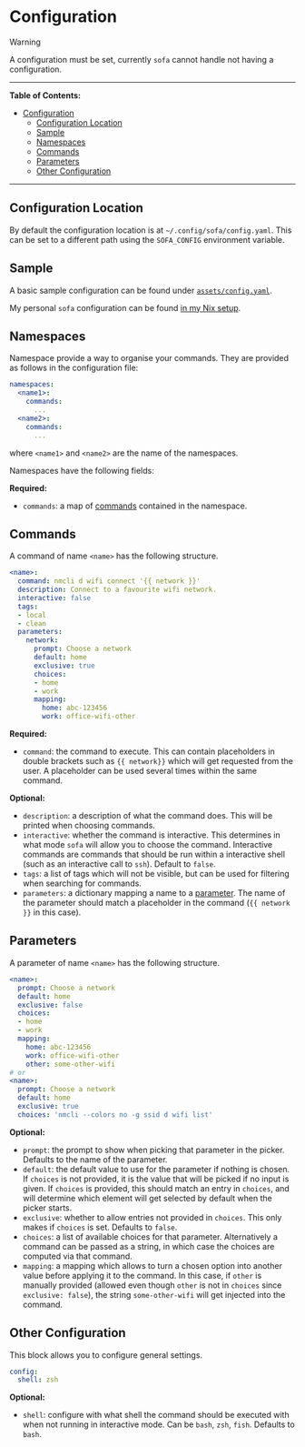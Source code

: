# Configuration

> [!WARNING]
> A configuration must be set, currently `sofa` cannot handle not having a configuration.

---

**Table of Contents:**

<!--toc:start-->
- [Configuration](#configuration)
  - [Configuration Location](#configuration-location)
  - [Sample](#sample)
  - [Namespaces](#namespaces)
  - [Commands](#commands)
  - [Parameters](#parameters)
  - [Other Configuration](#other-configuration)
<!--toc:end-->

---

## Configuration Location

By default the configuration location is at `~/.config/sofa/config.yaml`. This can be set to a
different path using the `SOFA_CONFIG` environment variable.

## Sample

A basic sample configuration can be found under [`assets/config.yaml`](../assets/config.yaml).

My personal `sofa` configuration can be found
[in my Nix setup](https://github.com/f4z3r/nix/blob/master/home/files/sofa.yaml).

## Namespaces

Namespace provide a way to organise your commands. They are provided as follows in the configuration
file:

```yaml
namespaces:
  <name1>:
    commands:
      ...
  <name2>:
    commands:
      ...
```

where `<name1>` and `<name2>` are the name of the namespaces.

Namespaces have the following fields:

**Required:**
- `commands`: a map of [commands](#commands) contained in the namespace.

## Commands

A command of name `<name>` has the following structure.

```yaml
<name>:
  command: nmcli d wifi connect '{{ network }}'
  description: Connect to a favourite wifi network.
  interactive: false
  tags:
  - local
  - clean
  parameters:
    network:
      prompt: Choose a network
      default: home
      exclusive: true
      choices:
      - home
      - work
      mapping:
        home: abc-123456
        work: office-wifi-other
```

**Required:**
- `command`: the command to execute. This can contain placeholders in double brackets such as
  `{{ network}}` which will get requested from the user. A placeholder can be used several times
  within the same command.

**Optional:**
- `description`: a description of what the command does. This will be printed when choosing
  commands.
- `interactive`: whether the command is interactive. This determines in what mode `sofa` will allow
  you to choose the command. Interactive commands are commands that should be run within a
  interactive shell (such as an interactive call to `ssh`). Default to `false`.
- `tags`: a list of tags which will not be visible, but can be used for filtering when searching for
  commands.
- `parameters`: a dictionary mapping a name to a [parameter](#parameters). The name of the parameter
  should match a placeholder in the command (`{{ network }}` in this case).

## Parameters

A parameter of name `<name>` has the following structure.

```yaml
<name>:
  prompt: Choose a network
  default: home
  exclusive: false
  choices:
  - home
  - work
  mapping:
    home: abc-123456
    work: office-wifi-other
    other: some-other-wifi
# or
<name>:
  prompt: Choose a network
  default: home
  exclusive: true
  choices: 'nmcli --colors no -g ssid d wifi list'
```

**Optional:**
- `prompt`: the prompt to show when picking that parameter in the picker. Defaults to the name of
  the parameter.
- `default`: the default value to use for the parameter if nothing is chosen. If `choices` is not
  provided, it is the value that will be picked if no input is given. If `choices` is provided, this
  should match an entry in `choices`, and will determine which element will get selected by default
  when the picker starts.
- `exclusive`: whether to allow entries not provided in `choices`. This only makes if `choices` is
  set. Defaults to `false`.
- `choices`: a list of available choices for that parameter. Alternatively a command can be passed
   as a string, in which case the choices are computed via that command.
- `mapping`: a mapping which allows to turn a chosen option into another value before applying it to
  the command. In this case, if `other` is manually provided (allowed  even though `other` is not
  in `choices` since `exclusive: false`), the string `some-other-wifi` will get injected into the
  command.

## Other Configuration

This block allows you to configure general settings.

```yaml
config:
  shell: zsh
```

**Optional:**
- `shell`: configure with what shell the command should be executed with when not running in
  interactive mode. Can be `bash`, `zsh`, `fish`. Defaults to `bash`.
